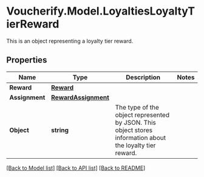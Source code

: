 # Voucherify.Model.LoyaltiesLoyaltyTierReward
This is an object representing a loyalty tier reward.

## Properties

Name | Type | Description | Notes
------------ | ------------- | ------------- | -------------
**Reward** | [**Reward**](Reward.md) |  | 
**Assignment** | [**RewardAssignment**](RewardAssignment.md) |  | 
**Object** | **string** | The type of the object represented by JSON. This object stores information about the loyalty tier reward. | 

[[Back to Model list]](../README.md#documentation-for-models) [[Back to API list]](../README.md#documentation-for-api-endpoints) [[Back to README]](../README.md)


